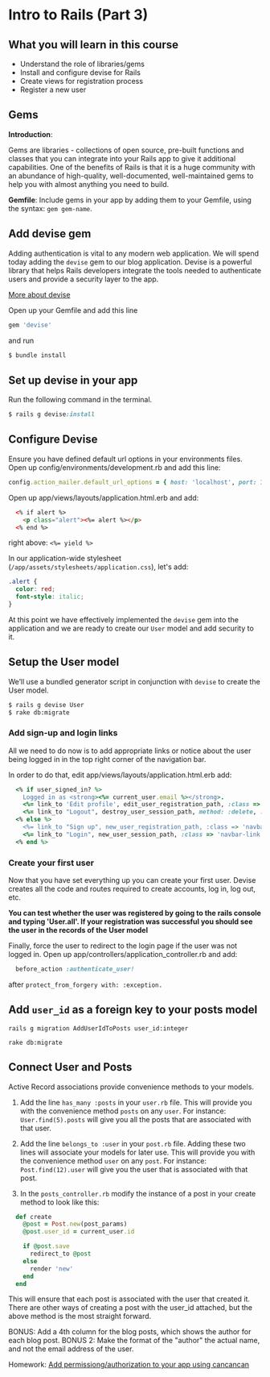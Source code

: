 # Intro to Rails (Part 3)

## What you will learn in this course
* Understand the role of libraries/gems
* Install and configure devise for Rails
* Create views for registration process
* Register a new user

## Gems

**Introduction**:

Gems are libraries - collections of open source, pre-built functions and classes that you can integrate into your Rails app to give it additional capabilities. One of the benefits of Rails is that it is a huge community with an abundance of high-quality, well-documented, well-maintained gems to help you with almost anything you need to build.

**Gemfile**: Include gems in your app by adding them to your Gemfile, using the syntax: `gem gem-name`.

## Add devise gem

Adding authentication is vital to any modern web application. We will spend today adding the `devise` gem to our blog application. Devise is a powerful library that helps Rails developers integrate the tools needed to authenticate users and provide a security layer to the app.

[More about devise](http://devise.plataformatec.com.br/)

Open up your Gemfile and add this line
```rb
gem 'devise'
```
and run
```bash
$ bundle install
```

## Set up devise in your app

Run the following command in the terminal.
```rb
$ rails g devise:install
```

## Configure Devise

Ensure you have defined default url options in your environments files. Open up config/environments/development.rb and add this line:
```rb
config.action_mailer.default_url_options = { host: 'localhost', port: 3000 }
```

Open up app/views/layouts/application.html.erb and add:

```html
  <% if alert %>
    <p class="alert"><%= alert %></p>
  <% end %>
```
right above: `<%= yield %>`

In our application-wide stylesheet (`/app/assets/stylesheets/application.css`), let's add:
```css
.alert {
  color: red;
  font-style: italic;
}
```

At this point we have effectively implemented the `devise` gem into the application and we are ready to create our `User` model and add security to it.

## Setup the User model

We’ll use a bundled generator script in conjunction with `devise` to create the User model.
```bash
$ rails g devise User
$ rake db:migrate
```

### Add sign-up and login links

All we need to do now is to add appropriate links or notice about the user being logged in in the top right corner of the navigation bar.

In order to do that, edit app/views/layouts/application.html.erb add:
```rb
  <% if user_signed_in? %>
    Logged in as <strong><%= current_user.email %></strong>.
    <%= link_to 'Edit profile', edit_user_registration_path, :class => 'navbar-link' %> |
    <%= link_to "Logout", destroy_user_session_path, method: :delete, :class => 'navbar-link'  %>
  <% else %>
    <%= link_to "Sign up", new_user_registration_path, :class => 'navbar-link'  %> |
    <%= link_to "Login", new_user_session_path, :class => 'navbar-link'  %>
  <% end %>
```

### Create your first user

Now that you have set everything up you can create your first user. Devise creates all the code and routes required to create accounts, log in, log out, etc.

**You can test whether the user was registered by going to the rails console and typing 'User.all'.  If your registration was successful you should see the user in the records of the User model**

Finally, force the user to redirect to the login page if the user was not logged in. Open up app/controllers/application_controller.rb and add:
```rb
  before_action :authenticate_user!
```
after `protect_from_forgery with: :exception.`

## Add `user_id` as a foreign key to your posts model

`rails g migration AddUserIdToPosts user_id:integer`

`rake db:migrate`

## Connect User and Posts

Active Record associations provide convenience methods to your models.
1.  Add the line `has_many :posts` in your `user.rb` file. This will provide you with the convenience method `posts` on any `user`. For instance: `User.find(5).posts` will give you all the posts that are associated with that user.

2.  Add the line `belongs_to :user` in your `post.rb` file. Adding these two lines will associate your models for later use. This will provide you with the convenience method `user` on any `post`. For instance: `Post.find(12).user` will give you the user that is associated with that post.

3. In the `posts_controller.rb` modify the instance of a post in your create method to look like this:
```rb
  def create
    @post = Post.new(post_params)
    @post.user_id = current_user.id

    if @post.save
      redirect_to @post
    else
      render 'new'
    end
  end
```

This will ensure that each post is associated with the user that created it. There are other ways of creating a post with the user_id attached, but the above method is the most straight forward.

BONUS: Add a 4th column for the blog posts, which shows the author for each blog post. 
BONUS 2: Make the format of the "author" the actual name, and not the email address of the user.

Homework: [Add permissiong/authorization to your app using cancancan](../authorization)
